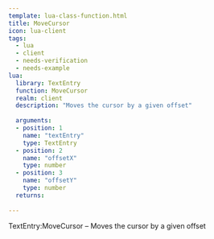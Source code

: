 ```yaml
---
template: lua-class-function.html
title: MoveCursor
icon: lua-client
tags:
  - lua
  - client
  - needs-verification
  - needs-example
lua:
  library: TextEntry
  function: MoveCursor
  realm: client
  description: "Moves the cursor by a given offset"
  
  arguments:
  - position: 1
    name: "textEntry"
    type: TextEntry
  - position: 2
    name: "offsetX"
    type: number
  - position: 3
    name: "offsetY"
    type: number
  returns:
    
---
```


<div class="lua__search__keywords">
TextEntry:MoveCursor &#x2013; Moves the cursor by a given offset
</div>
